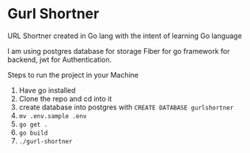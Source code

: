 # Gurl Shortner

URL Shortner created in Go lang with the intent of learning Go language

I am using postgres database for storage
Fiber for go framework for backend,
jwt for Authentication.

Steps to run the project in your Machine
1. Have go installed
2. Clone the repo and cd into it
3. create database into postgres with `CREATE DATABASE gurlshortner`
4. `mv .env.sample .env`
5. `go get .`
6. `go build`
7. `./gurl-shortner`
